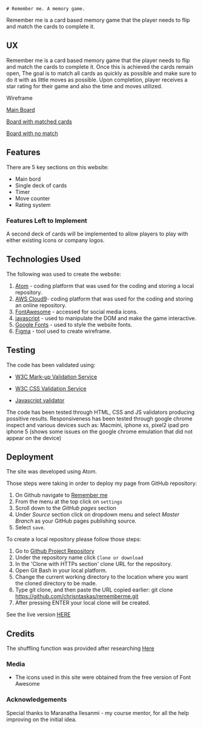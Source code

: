 
    # Remember me. A memory game.

Remember me is a card based memory game that the player needs to flip and match the cards to complete it.


 
## UX
Remember me is a card based memory game that the player needs to flip and match the cards to complete it.
Once this is achieved the cards remain open, The goal is to match all cards as quickly as possible and make sure to do it with as little moves as possible. Upon completion, player receives a star rating for their game and also the time and moves utilized.


Wireframe

[Main Board](https://www.dropbox.com/s/j75x3m2gvhkczgf/FIG%201.png?dl=0) 

[Board with matched cards](https://www.dropbox.com/s/zs8f2twv1whnson/FIG%202.png?dl=0) 

[Board with no match](https://www.dropbox.com/s/jeds5hg89dnh06g/FIG%203.png?dl=0) 


## Features

There are 5 key sections on this website:

 - Main bord
 - Single deck of cards
 - Timer
 - Move counter
 - Rating system
 

### Features Left to Implement
A second deck of cards will be implemented to allow players to play with either existing icons or company logos.

## Technologies Used

The following was used to create the website:

1.  [Atom](https://atom.io) - coding platform that was used for the coding and storing a local repository.
2.  [AWS Cloud9](https://aws.amazon.com)- coding platform that was used for the coding and storing an online repository.
3.  [FontAwesome](https://use.fontawesome.com) - accessed for social media icons.
4.  [javascript](https://www.javascript.com) - used to manipulate the DOM and make the game interactive.
5.  [Google Fonts](https://fonts.google.com/) - used to style the website fonts.
6.  [Figma](https://www.figma.com) - tool used to create wireframe.

## Testing

The code has been validated using:
- [W3C Mark-up Validation Service](https://validator.w3.org/)

- [W3C CSS Validation Service](https://jigsaw.w3.org/css-validator/)

- [Javascript validator](https://www.piliapp.com/javascript-validator/)

The code has been tested through HTML, CSS and JS validators producing possitive results. 
Responsiveness has been tested through google chrome inspect and various devices such as:
Macmini, 
iphone xs, 
pixel2 
ipad pro 
iphone 5 (shows some issues on the google chrome emulation that did not appear on the device)


## Deployment

The site was developed using Atom. 

Those steps were taking in order to deploy my page from GitHub repository:
1.  On Github navigate to [Remember me](https://github.com/chrisntaskas/rememberme)
2.  From the menu at the top click on  `settings`
3.  Scroll down to the *GitHub pages* section
4.  Under *Source* section click on dropdown menu and select *Master Branch* as your GitHub pages publishing source.
5.  Select  `save`.


To create a local repository please follow those steps:

1.  Go to [Github Project Repository](https://github.com/chrisntaskas/rememberme)  
2.  Under the repository name click  `Clone or download`  
3.  In the 'Clone with HTTPs section' clone URL for the repository.
4.  Open Git Bash in your local platform.
5.  Change the current working directory to the location where you want the cloned directory to be made.
6.  Type git clone, and then paste the URL copied earlier: 
git clone https://github.com/chrisntaskas/rememberme.git
7.  After pressing ENTER your local clone will be created.

See the live version [HERE](https://chrisntaskas.github.io/rememberme/)


## Credits
The shuffling function was provided after researching [Here](https://www.dotnetperls.com/shuffle-java)

### Media
- The icons used in this site were obtained from the free version of Font Awesome

### Acknowledgements

Special thanks to  Maranatha Ilesanmi - my course mentor, for all the help improving on the initial idea.

